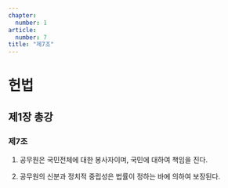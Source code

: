 ```yaml
---
chapter:
  number: 1
article:
  number: 7
title: "제7조"
---
```

# 헌법

## 제1장 총강

### 제7조

1. 공무원은 국민전체에 대한 봉사자이며, 국민에 대하여 책임을 진다.

2. 공무원의 신분과 정치적 중립성은 법률이 정하는 바에 의하여 보장된다.
